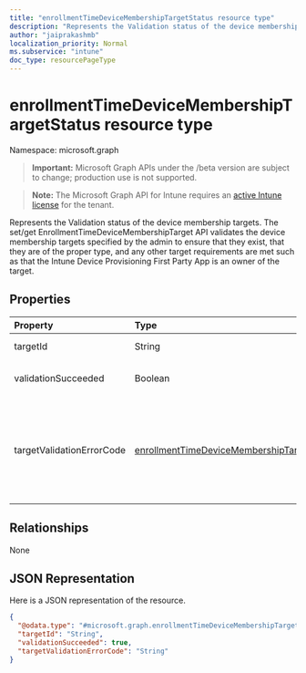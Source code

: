 ```yaml
---
title: "enrollmentTimeDeviceMembershipTargetStatus resource type"
description: "Represents the Validation status of the device membership targets. The set/get EnrollmentTimeDeviceMembershipTarget API validates the device membership targets specified by the admin to ensure that they exist, that they are of the proper type, and any other target requirements are met such as that the Intune Device Provisioning First Party App is an owner of the target."
author: "jaiprakashmb"
localization_priority: Normal
ms.subservice: "intune"
doc_type: resourcePageType
---
```


# enrollmentTimeDeviceMembershipTargetStatus resource type

Namespace: microsoft.graph
> **Important:** Microsoft Graph APIs under the /beta version are subject to change; production use is not supported.

> **Note:** The Microsoft Graph API for Intune requires an [active Intune license](https://go.microsoft.com/fwlink/?linkid=839381) for the tenant.


Represents the Validation status of the device membership targets. The set/get EnrollmentTimeDeviceMembershipTarget API validates the device membership targets specified by the admin to ensure that they exist, that they are of the proper type, and any other target requirements are met such as that the Intune Device Provisioning First Party App is an owner of the target.

## Properties
|Property|Type|Description|
|:---|:---|:---|
|targetId|String|The unique identifiers of the targets that devices will become members of when enrolled with the asociated profile.|
|validationSucceeded|Boolean|Indicates if validations succeeded for the device membership target. When 'true', the device membership target validation found no issues. When 'false', the device membership target validation found issues. default - false|
|targetValidationErrorCode|[enrollmentTimeDeviceMembershipTargetValidationErrorCode](../resources/intune-deviceconfigv2-enrollmenttimedevicemembershiptargetvalidationerrorcode.md)|The Validation Error of target that devices will become members of when enrolled with the asociated profile. When there are validation issues are found this property is set with the associated error code of the failure and validationSucceeded property is set to is false. When there are no validation issues found this property will have default value: unknown and validationSucceeded property is set to is true. Possible validation values are unknown,securityGroupNotFound,notSecurityGroup,notStaticSecurityGroup,firstPartyAppNotAnOwner. Default value : unknown. Possible values are: `unknown`, `securityGroupNotFound`, `notSecurityGroup`, `notStaticSecurityGroup`, `firstPartyAppNotAnOwner`, `securityGroupNotInCallerScope`, `unknownFutureValue`.|

## Relationships
None

## JSON Representation
Here is a JSON representation of the resource.
<!-- {
  "blockType": "resource",
  "@odata.type": "microsoft.graph.enrollmentTimeDeviceMembershipTargetStatus"
}
-->
``` json
{
  "@odata.type": "#microsoft.graph.enrollmentTimeDeviceMembershipTargetStatus",
  "targetId": "String",
  "validationSucceeded": true,
  "targetValidationErrorCode": "String"
}
```
